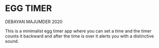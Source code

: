 # EGG TIMER
DEBAYAN MAJUMDER 2020

This is a minimalist egg timer app where you can set a time and the timer counts it backward and after the time is over it alerts you with a distinctive sound.